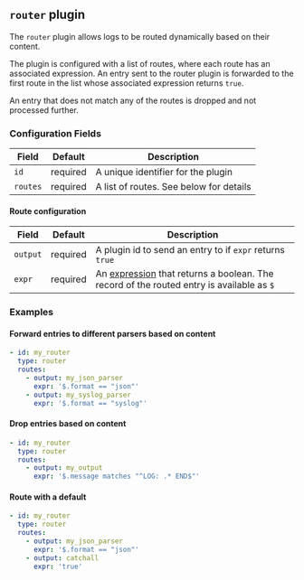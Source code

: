 ## `router` plugin

The `router` plugin allows logs to be routed dynamically based on their content.

The plugin is configured with a list of routes, where each route has an associated expression.
An entry sent to the router plugin is forwarded to the first route in the list whose associated
expression returns `true`.

An entry that does not match any of the routes is dropped and not processed further.

### Configuration Fields

| Field    | Default  | Description                              |
| ---      | ---      | ---                                      |
| `id`     | required | A unique identifier for the plugin       |
| `routes` | required | A list of routes. See below for details  |

#### Route configuration

| Field    | Default  | Description                                                                                                     |
| ---      | ---      | ---                                                                                                             |
| `output` | required | A plugin id to send an entry to if `expr` returns `true`                                                        |
| `expr`   | required | An [expression](/docs/expression.md) that returns a boolean. The record of the routed entry is available as `$` |


### Examples

#### Forward entries to different parsers based on content

```yaml
- id: my_router
  type: router
  routes:
    - output: my_json_parser
      expr: '$.format == "json"'
    - output: my_syslog_parser
      expr: '$.format == "syslog"'
```

#### Drop entries based on content

```yaml
- id: my_router
  type: router
  routes:
    - output: my_output
      expr: '$.message matches "^LOG: .* END$"'
```

#### Route with a default

```yaml
- id: my_router
  type: router
  routes:
    - output: my_json_parser
      expr: '$.format == "json"'
    - output: catchall
      expr: 'true'
```
